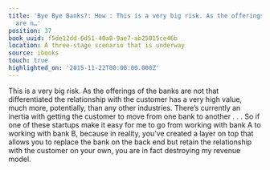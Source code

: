 ```yaml
---
title: 'Bye Bye Banks?: How : This is a very big risk. As the offerings of the banks
  are n…'
position: 37
book_uuid: f5de12dd-6d51-40a8-9ae7-ab25015ce46b
location: A three-stage scenario that is underway
source: ibooks
touch: true
highlighted_on: '2015-11-22T00:00:00.000Z'
---
```


This is a very big risk. As the offerings of the banks are not that differentiated the relationship with the customer has a very high value, much more, potentially, than any other industries. There’s currently an inertia with getting the customer to move from one bank to another . . . So if one of these startups make it easy for me to go from working with bank A to working with bank B, because in reality, you’ve created a layer on top that allows you to replace the bank on the back end but retain the relationship with the customer on your own, you are in fact destroying my revenue model.